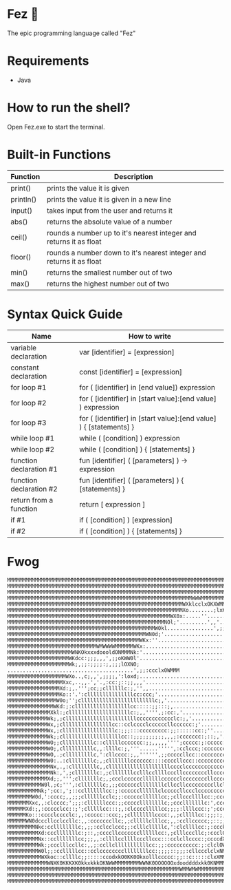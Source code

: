 # Fez :frog:
The epic programming language called "Fez"

# Requirements
- Java

# How to run the shell?
Open Fez.exe to start the terminal.

# Built-in Functions
| Function  | Description |
| ------------- | ------------- |
| print() | prints the value it is given |
| println() | prints the value it is given in a new line |
| input() | takes input from the user and returns it |
| abs() | returns the absolute value of a number |
| ceil() | rounds a number up to it's nearest integer and returns it as float |
| floor() | rounds a number down to it's nearest integer and returns it as float |
| min() | returns the smallest number out of two |
| max() | returns the highest number out of two |

# Syntax Quick Guide
| Name  | How to write |
| ------------- | ------------- |
| variable declaration | var [identifier] = [expression] |
| constant declaration | const [identifier] = [expression] |
| for loop #1 | for ( [identifier] in [end value]) expression |
| for loop #2 | for ( [identifier] in [start value]:[end value] ) expression |
| for loop #3 | for ( [identifier] in [start value]:[end value] ) { [statements] } |
| while loop #1 | while ( [condition] ) expression |
| while loop #2 | while ( [condition] ) { [statements] } |
| function declaration #1 | fun [identifier] ( [parameters] ) -> expression |
| function declaration #2 | fun [identifier] ( [parameters] ) { [statements] } |
| return from a function | return [ expression ] |
| if #1 | if ( [condition] ) [expression] |
| if #2 | if ( [condition] ) { [statements] } |

# Fwog
```
MMMMMMMMMMMMMMMMMMMMMMMMMMMMMMMMMMMMMMMMMMMMMMMMMMMMMMMMMMMMMMMMMMMMMMMMMMMMMMMMMMMMMMMMMMMMMMMMMMMM
MMMMMMMMMMMMMMMMMMMMMMMMMMMMMMMMMMMMMMMMMMMMMMMMMMMMMMMMMMMMMMMMMMMMMMMMMMMMMMMMMMMMMMMMMMMMMMMMMMMM
MMMMMMMMMMMMMMMMMMMMMMMMMMMMMMMMMMMMMMMMMMMMMMMMMMMMMMMMMMMMMMMMMMMMMMMMMMMMMMMMMMMMMMMMMMMMMMMMMMMM
MMMMMMMMMMMMMMMMMMMMMMMMMMMMMMMMMMMMMMMMMMMMMMMMMMMMMMMMMMMMWWWMMMMMMMMMMMMMMMMMMMMMMMMMMMMMMMMMMMMM
MMMMMMMMMMMMMMMMMMMMMMMMMMMMMMMMMMMMMMMMMMMMMMMMMMMMMMMMMWXklcclxOKXWMMMMMMMMMMMMMMMMMMMMMMMMMMMMMMM
MMMMMMMMMMMMMMMMMMMMMMMMMMMMMMMMMMMMMMMMMMMMMMMMMMMMMMMMMXo........;lxKNWMMMMMMMMMMMMMMMMMMMMMMMMMMM
MMMMMMMMMMMMMMMMMMMMMMMMMMMMMMMMMMMMMMMMMMMMMMMMMMMMMWX0x:.....''......;oOXWWMMMMMMMMMMMMMMMMMMMMMMM
MMMMMMMMMMMMMMMMMMMMMMMMMMMMMMMMMMMMMMMMMMMMMMMMMMMNOl;'.........',,'.....:dOKNWMMMMMMMMMMMMMMMMMMMM
MMMMMMMMMMMMMMMMMMMMMMMMMMMMMMMMMMMMMMMMMMMMMMMMW0kl...............',;;;,''';lxOKNWMMMMMMMMMMMMMMMMM
MMMMMMMMMMMMMMMMMMMMMMMMMMMMMMMMMMMMMMMMMMMMMWN0d;'...................';;;;;::clodkKNWMMMMMMMMMMMMMM
MMMMMMMMMMMMMMMMMMMMMMMMMMMMMMMMMMMMMMMMMMMWKx:''.......................',;::ccccclodkKNWMMMMMMMMMMM
MMMMMMMMMMMMMMMMMMMMMMMMMMMMMWMWWWWMMMMMMWKx:..............................',;:::cclllox0XWMMMMMMMMM
MMMMMMMMMMMMMMMMMMMMMWNKOkxxxdoooldONMMMNk:'..................................',;:cccccllokKNMMMMMMM
MMMMMMMMMMMMMMMMMMMMWKdcc:;;;,,,',;;oKWW0l'......................................'',;:ccccclx0NWMMMM
MMMMMMMMMMMMMMMMMMMMWk;,;;:;;;;:;,;;;lOXNO; .........................................',;;:ccclx0WMMM
MMMMMMMMMMMMMMMMMMMWXo..,c;,,',;;;;,':loxd;..............................................'',;::lOWMM
MMMMMMMMMMMMMMMMMMXxc,..,,.','.,:cc:;::;;,,,'...............................................'',l0WMM
MMMMMMMMMMMMMMMMMXd:;,.''';cc;;cllllllc:;,'',,.............................................'',cOWMMM
MMMMMMMMMMMMMMMMMKo::'.':clllllllllllllllcc:ccc;'........................................''',cOWMMMM
MMMMMMMMMMMMMMMMW0o;'';cllllllllllllllllllllllllc;,'.....................................'',:kNMMMMM
MMMMMMMMMMMMMMMWKd:;:cllllllllllllllllllcc:::::;;:::;,..................................'',:kNMMMMMM
MMMMMMMMMMMMMMXkl:;cllllllllllllllllllllc:;,,'''',;:cc:,'...............................',;xNMMMMMMM
MMMMMMMMMMMMMWk;,;clllllllllllllllllllllllcccccccccccclc:;,'...........................'';xXMMMMMMMM
MMMMMMMMMMMMMWx,;cllllllllllllllllcc::cclcccclccccccllcccccc:;'.......................'';dXMMMMMMMMM
MMMMMMMMMMMMMWx,;clllllllllllllllllc:;;;:::ccccccccc:;;::::::cc:;''..................'',oKWMMMMMMMMM
MMMMMMMMMMMMMWk;;clllllllllllllllllllcc::;;;;;;;;;;,,,;:ccccccc:;::;,'.............''',lKWMMMMMMMMMM
MMMMMMMMMMMMMWO;;cllllllllllc::clllllccccccc:;;,,,,,'''';ccccc:;:ccccc:;,''.......''',l0WMMMMMMMMMMM
MMMMMMMMMMMMMWO;,cllllllllllc,,:llllc:;,'''......''''',:cclccc;:ccccccccccc:;,;:::::lxKWMMMMMMMMMMMM
MMMMMMMMMMMMMWO,.;clllllllllc,':cllcccc:;,,'''''',;;cccccllcc::cccccccccccccc;c0NXXXNWMMMMMMMMMMMMMM
MMMMMMMMMMMMMW0:..:cllllllllc;,;clllllllccccccc::::ccccllccc::ccccccccclllccc;;kWMMMMMMMMMMMMMMMMMMM
MMMMMMMMMMMMMMNx,.,:cllllllllc,,cllllllllllllllllllllcccclccccccccccccclccccc;,dXWMMMMMMMMMMMMMMMMMM
MMMMMMMMMMMMMMNk:,',;clllllllc:,;clllllllcclllccllllcccllccccccccllccccclcccc;,:dOXWMMMMMMMMMMMMMMMM
MMMMMMMMMMMMMXd;;,''';clllllllc;,;ccclccccccllllllcccccclccccccccllcccccccccc:,:cccxNMMMMMMMMMMMMMMM
MMMMMMMMMMMW0l,;c;''',:clllllllc;,;;cccccccllllllllcllccllcccccccccllcllclccc:,:c:',xNWMMMMMMMMMMMMM
MMMMMMMMMMNk;';cc:,';::cclllllllcc:;:ccccccllllllclcccccllccclcccccccccccccc;',:cc;.'cONMMMMMMMMMMMM
MMMMMMMMW0d,':cccc;,,;;;cllllllcclc;;:ccccccllllllcc;;cllcccllllcc:;ccccccc:'.,cclc:'.,lkXMMMMMMMMMM
MMMMMMMXxc,,:clcccc;';;;:cllllllccc:;;cccccllllllllc;;ccclllllllc:',cccccc:,',;cccccc;,;oKMMMMMMMMMM
MMMMMMXd:;,:ccccclcc::;';clllllcc:::;,:clcccclllllcc;;;;:llllccc:;';ccc:;,;;;;;:clcccc:cOWMMMMMMMMMM
MMMMMMKo:::cccclcccclc:,,:ccccc::ccc;,;cllllllllcccc:,,;clllllcc:;;;:;,,;;c:;;::ccclccc:lKMMMMMMMMMM
MMMMMMWN0dcccllcclccllc:,,:cccccccllc;,;clllllclllcc;,,:ccllccccc;;::;;::cc:;cc:clcclcc:cOMMMMMMMMMM
MMMMMMMMMNkc:ccllllllllc;,;;:cclcclccc;;:clllclllllc,':clcllllcc:;:ccck0dcccckkccllclcc:l0MMMMMMMMMM
MMMMMMMMMMXd:ccclllllllc:;::,;ccccllcccccccllllllcc:,;clllcccllc;:cccl0WNOo:cO0l:llccc:ckNMMMMMMMMMM
MMMMMMMMMMNx::cclllllllcc;;;,,:cllllccllllcccllccc:::cclcllcccc:;ccccdXMMWXOxK0lccccc:o0WMMMMMMMMMMM
MMMMMMMMMMWk:;ccclllccllc:,,;:ccllclllllllllllcc:;;:cccccccccc:;:clclOWMMMMMMM0l:c::oONMMMMMMMMMMMMM
MMMMMMMMMMW0l;;:cclllllcc::cclccccccccllllllllcc:;;;;::;;;:cllccclclxNMMMMMMMMKl::;oXMMMMMMMMMMMMMMM
MMMMMMMMMMMWXkoc::cllllc;;:::::ccodxkO0KK0Okxolllccccc:;;::c:::::clxXMMMMMMMMM0l;cxXMMMMMMMMMMMMMMMM
MMMMMMMMMMMMMWNXK0KKKXK0kkxkkkOKNWWMMMMMMMMWWNK0OOOOOOxdooddddxkk0KNMMMMMMMMMMN0OKWMMMMMMMMMMMMMMMMM
MMMMMMMMMMMMMMMMMMMMMMMMMMMMMMMMMMMMMMMMMMMMMMMMMMMMMMMMWMMWMWMMMMMMMMMMMMMMMMMMMMMMMMMMMMMMMMMMMMMM
MMMMMMMMMMMMMMMMMMMMMMMMMMMMMMMMMMMMMMMMMMMMMMMMMMMMMMMMMMMMMMMMMMMMMMMMMMMMMMMMMMMMMMMMMMMMMMMMMMMM
MMMMMMMMMMMMMMMMMMMMMMMMMMMMMMMMMMMMMMMMMMMMMMMMMMMMMMMMMMMMMMMMMMMMMMMMMMMMMMMMMMMMMMMMMMMMMMMMMMMM
```

